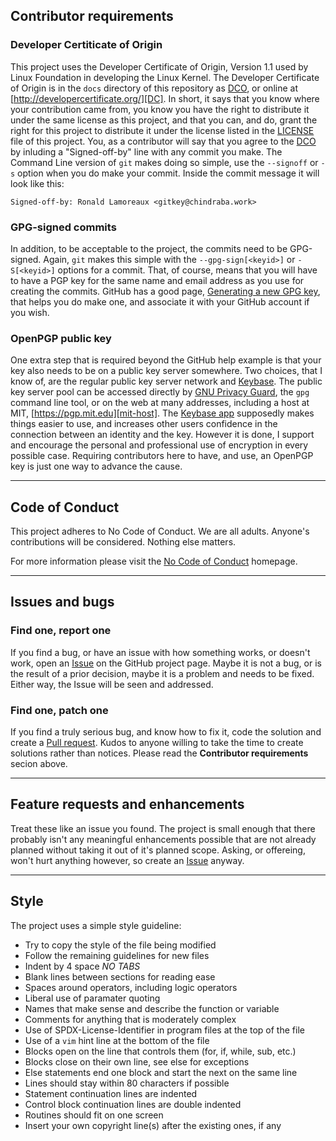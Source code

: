 ## Contributor requirements

### Developer Certiticate of Origin

This project uses the Developer Certificate of Origin, Version 1.1 used by Linux Foundation in developing the Linux Kernel. The Developer Certificate of Origin is in the `docs` directory of this repository as [DCO][DCO], or online at [http://developercertificate.org/][DC]. In short, it says that you know where your contribution came from, you know you have the right to distribute it under the same license as this project, and that you can, and do, grant the right for this project to distribute it under the license listed in the [LICENSE][LMD] file of this project. You, as a contributor will say that you agree to the [DCO][DCO] by inluding a "Signed-off-by" line with any commit you make. The Command Line version of `git` makes doing so simple, use the `--signoff` or `-s` option when you do make your commit. Inside the commit message it will look like this:

    Signed-off-by: Ronald Lamoreaux <gitkey@chindraba.work>

### GPG-signed commits

In addition, to be acceptable to the project, the commits need to be GPG-signed. Again, `git` makes this simple with the `--gpg-sign[<keyid>]` or `-S[<keyid>]` options for a commit. That, of course, means that you will have to have a PGP key for the same name and email address as you use for creating the commits. GitHub has a good page, [Generating a new GPG key][GPG-help], that helps you do make one, and associate it with your GitHub account if you wish.

### OpenPGP public key

One extra step that is required beyond the GitHub help example is that your key also needs to be on a public key server somewhere. Two choices, that I know of, are the regular public key server network and [Keybase][kio]. The public key server pool can be accessed directly by [GNU Privacy Guard][gpg], the `gpg` command line tool, or on the web at many addresses, including a host at MIT, [https://pgp.mit.edu][mit-host]. The [Keybase app][app] supposedly makes things easier to use, and increases other users confidence in the connection between an identity and the key. However it is done, I support and encourage the personal and professional use of encryption in every possible case. Requiring contributors here to have, and use, an OpenPGP key is just one way to advance the cause.

---

## Code of Conduct

This project adheres to No Code of Conduct.  We are all adults.  Anyone's contributions will be considered.  Nothing else matters.

For more information please visit the [No Code of Conduct](https://github.com/domgetter/NCoC) homepage.

---

## Issues and bugs

### Find one, report one

If you find a bug, or have an issue with how something works, or doesn't work, open an [Issue][issue] on the GitHub project page. Maybe it is not a bug, or is the result of a prior decision, maybe it is a problem and needs to be fixed. Either way, the Issue will be seen and addressed.

### Find one, patch one

If you find a truly serious bug, and know how to fix it, code the solution and create a [Pull request][pull].
Kudos to anyone willing to take the time to create solutions rather than notices. Please read the __Contributor requirements__ secion above.

---

## Feature requests and enhancements

Treat these like an issue you found. The project is small enough that there probably isn't any meaningful enhancements possible that are not already planned without taking it out of it's planned scope. Asking, or offereing, won't hurt anything however, so create an [Issue][issue] anyway.

---

## Style

The project uses a simple style guideline:

-  Try to copy the style of the file being modified
-  Follow the remaining guidelines for new files
-  Indent by 4 space _NO TABS_
-  Blank lines between sections for reading ease
-  Spaces around operators, including logic operators
-  Liberal use of paramater quoting
-  Names that make sense and describe the function or variable
-  Comments for anything that is moderately complex
-  Use of SPDX-License-Identifier in program files at the top of the file
-  Use of a `vim` hint line at the bottom of the file
-  Blocks open on the line that controls them (for, if, while, sub, etc.)
-  Blocks close on their own line, see else for exceptions
-  Else statements end one block and start the next on the same line
-  Lines should stay within 80 characters if possible
-  Statement continuation lines are indented
-  Control block continuation lines are double indented
-  Routines should fit on one screen
-  Insert your own copyright line(s) after the existing ones, if any

  [DC]: http://developercertificate.org/
  [DCO]: https://github.com/chindraba-work/gpg-tools/blob/master/docs/DCO
  [LMD]: https://github.com/chindraba-work/gpg-tools/blob/master/LICENSE
  [GPG-help]: https://help.github.com/articles/generating-a-new-gpg-key/
  [GPG]: https://www.gnupg.org/
  [kio]: https://keybase.io/
  [mit-host]: https://pgp.mit.edu/
  [app]: https://keybase.io/download
  [ncoc]: https://github.com/domgetter/NCoC
  [issue]: https://github.com/chindraba-work/gpg-tools/issues
  [pull]: https://github.com/chindraba-work/gpg-tools/pulls
